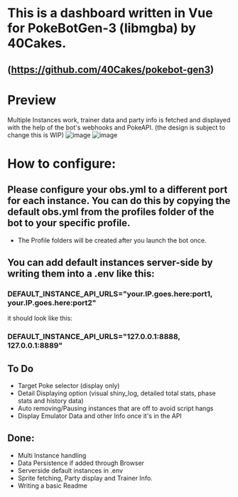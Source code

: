 # This is a dashboard written in Vue for PokeBotGen-3 (libmgba) by 40Cakes. 
## (https://github.com/40Cakes/pokebot-gen3)




# Preview 
Multiple Instances work, trainer data and party info is fetched and displayed with the help of the bot's webhooks and PokeAPI. (the design is subject to change this is WIP)
![image](https://github.com/U2EZNeko/PokeDash/assets/20902663/b67f7331-7870-4e0b-bdde-d8aabd8d40e5)
![image](https://github.com/U2EZNeko/PokeDash/assets/20902663/fa6e6581-830d-41de-9fe7-d67fc1f9bca2)










# How to configure:

## Please configure your obs.yml to a different port for each instance. You can do this by copying the default obs.yml from the profiles folder of the bot to your specific profile. 
- The Profile folders will be created after you launch the bot once. 



## You can add default instances server-side by writing them into a .env like this:

### DEFAULT_INSTANCE_API_URLS="your.IP.goes.here:port1, your.IP.goes.here:port2"
it should look like this: 
### DEFAULT_INSTANCE_API_URLS="127.0.0.1:8888, 127.0.0.1:8889"


## To Do
- Target Poke selector (display only)
- Detail Displaying option (visual shiny_log, detailed total stats, phase stats and history data)
- Auto removing/Pausing instances that are off to avoid script hangs
- Display Emulator Data and other Info once it's in the API

## Done:

- Multi Instance handling
- Data Persistence if added through Browser
- Serverside default instances in .env
- Sprite fetching, Party display and Trainer Info.
- Writing a basic Readme
